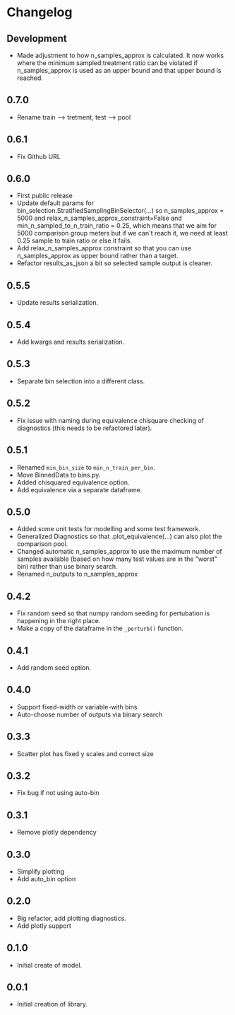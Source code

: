 Changelog
=========

Development
-----------

* Made adjustment to how n_samples_approx is calculated. It now works where the minimum sampled:treatment ratio can be violated if n_samples_approx is used as an upper bound and that upper bound is reached.

0.7.0
-----

* Rename train --> tretment, test --> pool 

0.6.1
-----

* Fix Github URL

0.6.0
-----

* First public release 
* Update default params for bin_selection.StratifiedSamplingBinSelector(...) so n_samples_approx = 5000 and relax_n_samples_approx_constraint=False and min_n_sampled_to_n_train_ratio = 0.25, which means that we aim for 5000 comparison group meters but if we can't reach it, we need at least 0.25 sample to train ratio or else it fails. 
* Add relax_n_samples_approx constraint so that you can use n_samples_approx as upper bound rather than a target.
* Refactor results_as_json a bit so selected sample output is cleaner.

0.5.5
-----

* Update results serialization.

0.5.4
-----

* Add kwargs and results serialization.

0.5.3
-----

* Separate bin selection into a different class.

0.5.2
-----

* Fix issue with naming during equivalence chisquare checking of diagnostics (this needs to be refactored later).

0.5.1
-----

* Renamed `min_bin_size` to `min_n_train_per_bin`.
* Move BinnedData to bins.py.
* Added chisquared equivalence option.
* Add equivalence via a separate dataframe.

0.5.0
-----

* Added some unit tests for modelling and some test framework.
* Generalized Diagnostics so that .plot_equivalence(...) can also plot the comparison pool.
* Changed automatic n_samples_approx to use the maximum number of samples available (based on how many test values are in the "worst" bin) rather than use binary search.
* Renamed n_outputs to n_samples_approx

0.4.2
-----

* Fix random seed so that numpy random seeding for pertubation is happening in the right place.
* Make a copy of the dataframe in the `_perturb()` function.

0.4.1
-----

* Add random seed option.

0.4.0
-----

* Support fixed-width or variable-with bins
* Auto-choose number of outputs via binary search

0.3.3
-----

* Scatter plot has fixed y scales and correct size


0.3.2
-----

* Fix bug if not using auto-bin

0.3.1
-----

* Remove plotly dependency

0.3.0
-----

* Simplify plotting
* Add auto_bin option


0.2.0
-----

* Big refactor, add plotting diagnostics.
* Add plotly support

0.1.0
-----

* Initial create of model.

0.0.1
-----

* Initial creation of library.
